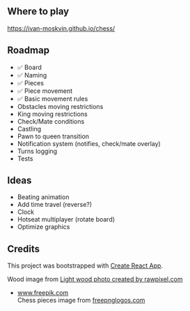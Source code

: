 ## Where to play

https://ivan-moskvin.github.io/chess/

## Roadmap

- ✅ Board
- ✅ Naming
- ✅ Pieces
- ✅ Piece movement
- ✅ Basic movement rules
- Obstacles moving restrictions
- King moving restrictions
- Check/Mate conditions
- Сastling
- Pawn to queen transition
- Notification system (notifies, check/mate overlay)
- Turns logging
- Tests

## Ideas

- Beating animation
- Add time travel (reverse?)
- Clock
- Hotseat multiplayer (rotate board)
- Optimize graphics

## Credits

This project was bootstrapped with [Create React App](https://github.com/facebook/create-react-app).

Wood image from <a href="https://www.freepik.com/photos/light-wood">Light wood photo created by rawpixel.com

- www.freepik.com</a><br />
  Chess pieces image from <a href="https://www.freepnglogos.com/pics/chess">freepnglogos.com</a>
